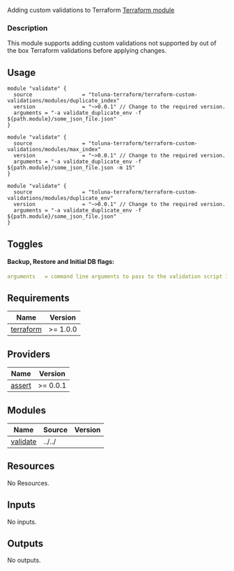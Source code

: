 Adding custom validations to Terraform [Terraform module](https://registry.terraform.io/modules/toluna-terraform/validations/custom/latest)

### Description
This module supports adding custom validations not supported by out of the box Terraform validations before applying changes.

## Usage
```hcl
module "validate" {
  source                = "toluna-terraform/terraform-custom-validations/modules/duplicate_index"
  version               = "~>0.0.1" // Change to the required version.
  arguments = "-a validate_duplicate_env -f ${path.module}/some_json_file.json"
}

module "validate" {
  source                = "toluna-terraform/terraform-custom-validations/modules/max_index"
  version               = "~>0.0.1" // Change to the required version.
  arguments = "-a validate_duplicate_env -f ${path.module}/some_json_file.json -m 15"
}

module "validate" {
  source                = "toluna-terraform/terraform-custom-validations/modules/duplicate_env"
  version               = "~>0.0.1" // Change to the required version.
  arguments = "-a validate_duplicate_env -f ${path.module}/some_json_file.json"
}
```

## Toggles
#### Backup, Restore and Initial DB flags:
```yaml
arguments   = command line arguments to pass to the validation script I.E. -a funcation name to run -f some file to validate
```

## Requirements

| Name | Version |
|------|---------|
| <a name="requirement_terraform"></a> [terraform](#requirement\_terraform) | >= 1.0.0 |


## Providers

| Name | Version |
|------|---------|
| <a name="assert"></a> [assert](https://github.com/bwoznicki/terraform-provider-assert) | >= 0.0.1 |


## Modules

| Name | Source | Version |
|------|--------|---------|
| <a name="validate"></a> [validate](#module\validate) | ../../ |  |

## Resources

No Resources.

## Inputs

No inputs.

## Outputs

No outputs.
